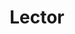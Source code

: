 ---
layout: ../../../../layouts/LayoutMDAdanics.astro
title: Lector
category: Creature
description: Bicho volador
race: Human-Maegui
specie: Lector
image: https://placehold.jp/350x250.png
---